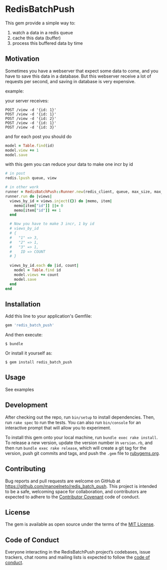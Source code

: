 # RedisBatchPush

This gem provide a simple way to:

1. watch a data in a redis queue
2. cache this data (buffer)
3. process this buffered data by time

## Motivation

Sometimes you have a webserver that expect some data to come, and you have to save this data in a database. But this webserver receive a lot of requests per second, and saving in database is very expensive.

example:

your server receives:

```
POST /view -d '{id: 1}'
POST /view -d '{id: 1}'
POST /view -d '{id: 2}'
POST /view -d '{id: 1}'
POST /view -d '{id: 3}'
```

and for each post you should do

```ruby
model = Table.find(id)
model.view += 1
model.save
```

with this gem you can reduce your data to make one incr by id

```ruby
# in post
redis.lpush queue, view

# in other work
runner = RedisBatchPush::Runner.new(redis_client, queue, max_size, max_interval_sec)
runner.run do |views|
  views_by_id = views.inject({}) do |memo, item|
    memo[item["id"]] ||= 0
    memo[item["id"]] += 1
  end

  # Now you have to make 3 incr, 1 by id
  # views_by_id
  # {
  #   "1" => 3,
  #   "2" => 1,
  #   "3" => 1,
  #    ID => COUNT
  # }
  
  views_by_id.each do |id, count|
    model = Table.find id
    model.views += count
    model.save
  end
end

```


## Installation

Add this line to your application's Gemfile:

```ruby
gem 'redis_batch_push'
```

And then execute:

    $ bundle

Or install it yourself as:

    $ gem install redis_batch_push

## Usage

See examples

## Development

After checking out the repo, run `bin/setup` to install dependencies. Then, run `rake spec` to run the tests. You can also run `bin/console` for an interactive prompt that will allow you to experiment.

To install this gem onto your local machine, run `bundle exec rake install`. To release a new version, update the version number in `version.rb`, and then run `bundle exec rake release`, which will create a git tag for the version, push git commits and tags, and push the `.gem` file to [rubygems.org](https://rubygems.org).

## Contributing

Bug reports and pull requests are welcome on GitHub at https://github.com/manoelneto/redis_batch_push. This project is intended to be a safe, welcoming space for collaboration, and contributors are expected to adhere to the [Contributor Covenant](http://contributor-covenant.org) code of conduct.

## License

The gem is available as open source under the terms of the [MIT License](https://opensource.org/licenses/MIT).

## Code of Conduct

Everyone interacting in the RedisBatchPush project’s codebases, issue trackers, chat rooms and mailing lists is expected to follow the [code of conduct](https://github.com/manoelneto/redis_batch_push/blob/master/CODE_OF_CONDUCT.md).
